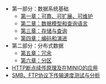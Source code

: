 - 第一部分：数据系统基础
    * [第一章：可靠、可扩展、可维护](ch01.md)
    * [第二章：数据模型和查询语言](ch02.md)
    * [第三章：存储与查询](ch03.md)
    * [第四章：编码和演进](ch04.md)
- 第二部分：分布式数据
    * [第五章：冗余](ch05.md)
    * [第六章：分区](ch06.md)
- [HTTP断点续传原理及在MINIO的应用](report/HTTP_Range/HTTP_Range)
- [SMB、FTP协议下传输速度测试与分析](report/SMBvsFTP/SMBvsFTP.md)
